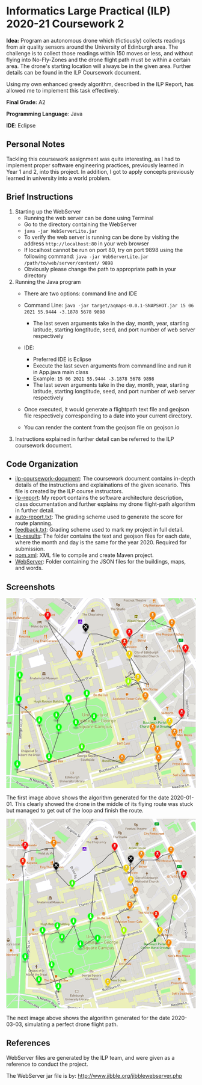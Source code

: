 # Informatics Large Practical (ILP) 2020-21 Coursework 2

**Idea:** Program an autonomous drone which (fictiously) collects readings from air quality sensors around the University of Edinburgh area. The challenge is to collect those readings within 150 moves or less, and without flying into No-Fly-Zones and the drone flight path must be within a certain area. The drone's starting location will always be in the given area. Further details can be found in the ILP Coursework document.

 Using my own enhanced greedy algorithm, described in the ILP Report, has allowed me to implement this task effectively.

**Final Grade:** A2

**Programming Language**: Java

**IDE**: Eclipse

## Personal Notes
Tackling this coursework assignment was quite interesting, as I had to implement proper software engineering practices, previously learned in Year 1 and 2, into this project. In addition, I got to apply concepts previously learned in university into a world problem.

## Brief Instructions
1. Starting up the WebServer
    - Running the web server can be done using Terminal
    - Go to the directory containing the WebServer
    - `java -jar WebServerLite.jar`
    - To verify the web server is running can be done by visiting the address `http://localhost:80` in your web browser
    - If localhost cannot be run on port 80, try on port 9898 using the following command: `java -jar WebServerLite.jar /path/to/web/server/content/ 9898`
    - Obviously please change the path to appropriate path in your directory
2. Running the Java program
    - There are two options: command line and IDE
    - Command Line: `java -jar target/aqmaps-0.0.1-SNAPSHOT.jar 15 06 2021 55.9444 -3.1878 5678 9898`
        - The last seven arguments take in the day, month, year, starting latitude, starting longtitude, seed, and port number of web server respectively
    - IDE:
        - Preferred IDE is Eclipse
        - Execute the last seven arguments from command line and run it in App.java main class
        - Example: `15 06 2021 55.9444 -3.1878 5678 9898`
        - The last seven arguments take in the day, month, year, starting latitude, starting longtitude, seed, and port number of web server respectively

    - Once executed, it would generate a flightpath text file and geojson file respectively corresponding to a date into your current directory.
    - You can render the content from the geojson file on geojson.io
3. Instructions explained in further detail can be referred to the ILP coursework document.
    

## Code Organization
* [ilp-coursework-document](https://github.com/JHoweWowe/ilp-coursework2/blob/master/ilp-coursework-document.pdf): The coursework document contains in-depth details of the instructions and explainations of the given scenario. This file is created by the ILP course instructors.
* [ilp-report](https://github.com/JHoweWowe/ilp-coursework2/blob/master/ilp-report.pdf): My report contains the software architecture description, class documentation and further explains my drone flight-path algorithm in further detail.
* [auto-report.txt](https://github.com/JHoweWowe/ilp-coursework2/blob/master/auto-report.txt): The grading scheme used to generate the score for route planning.
* [feedback.txt](https://github.com/JHoweWowe/ilp-coursework2/blob/master/feedback.txt): Grading scheme used to mark my project in full detail.
* [ilp-results](https://github.com/JHoweWowe/ilp-coursework2/tree/master/ilp-results): The folder contains the text and geojson files for each date, where the month and day is the same for the year 2020. Required for submission.
* [pom.xml](https://github.com/JHoweWowe/ilp-coursework2/blob/master/pom.xml): XML file to compile and create Maven project.
* [WebServer](https://github.com/JHoweWowe/ilp-coursework2/tree/master/WebServer): Folder containing the JSON files for the buildings, maps, and words. 

## Screenshots
![hi](2020-01-01-map.png)

The first image above shows the algorithm generated for the date 2020-01-01. This clearly showed the drone in the middle of its flying route was stuck but managed to get out of the loop and finish the route.

![hi2](2020-03-03-map.png)

The next image above shows the algorithm generated for the date 2020-03-03, simulating a perfect drone flight path.

## References
WebServer files are generated by the ILP team, and were given as a reference to conduct the project.

The WebServer jar file is by:
http://www.jibble.org/jibblewebserver.php

